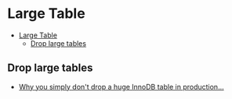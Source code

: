 # Large Table

- [Large Table](#large-table)
  - [Drop large tables](#drop-large-tables)

## Drop large tables

- [Why you simply don't drop a huge InnoDB table in production...](https://dev.to/jung/why-you-simply-don-t-drop-a-huge-innodb-table-in-production-18j2)
